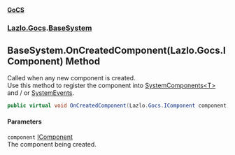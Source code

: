 #### [GoCS](./index.md 'index')
### [Lazlo.Gocs](./Lazlo-Gocs.md 'Lazlo.Gocs').[BaseSystem](./Lazlo-Gocs-BaseSystem.md 'Lazlo.Gocs.BaseSystem')
## BaseSystem.OnCreatedComponent(Lazlo.Gocs.IComponent) Method
Called when any new component is created.  
Use this method to register the component into [SystemComponents&lt;T&gt;](./Lazlo-Gocs-SystemComponents-T-.md 'Lazlo.Gocs.SystemComponents&lt;T&gt;') and / or [SystemEvents](./Lazlo-Gocs-SystemEvents.md 'Lazlo.Gocs.SystemEvents').  
```C#
public virtual void OnCreatedComponent(Lazlo.Gocs.IComponent component);
```
#### Parameters
<a name='Lazlo-Gocs-BaseSystem-OnCreatedComponent(Lazlo-Gocs-IComponent)-component'></a>
`component` [IComponent](./Lazlo-Gocs-IComponent.md 'Lazlo.Gocs.IComponent')  
The component being created.  
  
